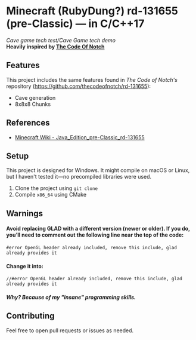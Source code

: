 # Minecraft (RubyDung?) rd-131655 (pre-Classic) — in C/C++17
*Cave game tech test/Cave Game tech demo*
<br>
**Heavily inspired by [The Code Of Notch](https://github.com/thecodeofnotch/)**

## Features
This project includes the same features found in *The Code of Notch's* repository (https://github.com/thecodeofnotch/rd-131655):
- Cave generation
- 8x8x8 Chunks

## References
- [Minecraft Wiki - Java_Edition_pre-Classic_rd-131655](https://minecraft.gamepedia.com/Java_Edition_pre-Classic_rd-131655)


## Setup
This project is designed for Windows. It might compile on macOS or Linux, but I haven't tested it—no precompiled libraries were used.
1. Clone the project using ```git clone```
2. Compile ```x86_64``` using CMake

## Warnings
#### Avoid replacing GLAD with a different version (newer or older). If you do, you’ll need to comment out the following line near the top of the code:
```#error OpenGL header already included, remove this include, glad already provides it``` 
#### Change it into:
 ```//#error OpenGL header already included, remove this include, glad already provides it```
##### *Why? Because of my "insane" programming skills.*


## Contributing
Feel free to open pull requests or issues as needed.
